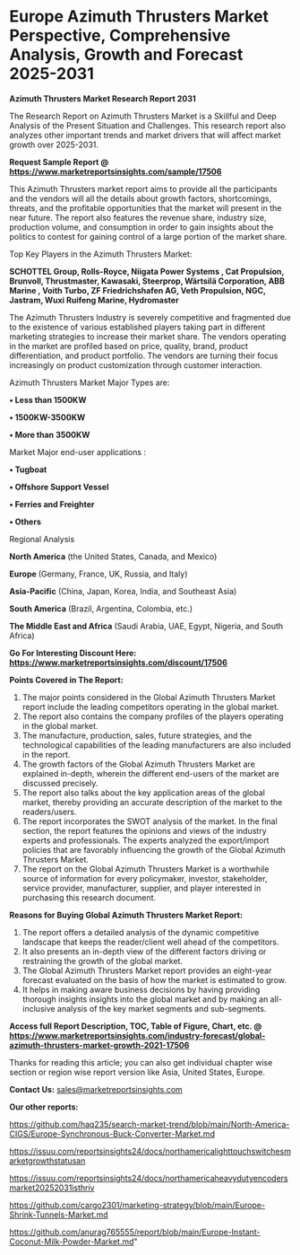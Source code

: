 # Europe Azimuth Thrusters Market Perspective, Comprehensive Analysis, Growth and Forecast 2025-2031

<strong>Azimuth Thrusters Market Research Report 2031</strong>

The Research Report on Azimuth Thrusters Market is a Skillful and Deep Analysis of the Present Situation and Challenges. This research report also analyzes other important trends and market drivers that will affect market growth over 2025-2031.

<strong>Request Sample Report @ <a href=https://www.marketreportsinsights.com/sample/17506>https://www.marketreportsinsights.com/sample/17506</a></strong>

This Azimuth Thrusters market report aims to provide all the participants and the vendors will all the details about growth factors, shortcomings, threats, and the profitable opportunities that the market will present in the near future. The report also features the revenue share, industry size, production volume, and consumption in order to gain insights about the politics to contest for gaining control of a large portion of the market share.

Top Key Players in the Azimuth Thrusters Market:

<strong>SCHOTTEL Group, Rolls-Royce, Niigata Power Systems , Cat Propulsion, Brunvoll, Thrustmaster, Kawasaki, Steerprop, Wärtsilä Corporation, ABB Marine , Voith Turbo, ZF Friedrichshafen AG, Veth Propulsion, NGC, Jastram, Wuxi Ruifeng Marine, Hydromaster</strong>

The Azimuth Thrusters Industry is severely competitive and fragmented due to the existence of various established players taking part in different marketing strategies to increase their market share. The vendors operating in the market are profiled based on price, quality, brand, product differentiation, and product portfolio. The vendors are turning their focus increasingly on product customization through customer interaction.

Azimuth Thrusters Market Major Types are:

<strong>• Less than 1500KW

• 1500KW-3500KW

• More than 3500KW</strong>

Market Major end-user applications :

<strong>• Tugboat

• Offshore Support Vessel

• Ferries and Freighter

• Others</strong>

Regional Analysis

</u><strong><b>North America</b></strong> (the United States, Canada, and Mexico)

<strong><b>Europe </b></strong>(Germany, France, UK, Russia, and Italy)

<strong><b>Asia-Pacific</b></strong> (China, Japan, Korea, India, and Southeast Asia)

<strong><b>South America</b></strong> (Brazil, Argentina, Colombia, etc.)

<strong><b>The Middle East and Africa</b></strong> (Saudi Arabia, UAE, Egypt, Nigeria, and South Africa)

<strong>Go For Interesting Discount Here: <a href=https://www.marketreportsinsights.com/discount/17506>https://www.marketreportsinsights.com/discount/17506</a></strong>

<strong>Points Covered in The Report:</strong>
<ol>
  <li>The major points considered in the Global Azimuth Thrusters Market report include the leading competitors operating in the global market.</li>
  <li>The report also contains the company profiles of the players operating in the global market.</li>
  <li>The manufacture, production, sales, future strategies, and the technological capabilities of the leading manufacturers are also included in the report.</li>
  <li>The growth factors of the Global Azimuth Thrusters Market are explained in-depth, wherein the different end-users of the market are discussed precisely.</li>
  <li>The report also talks about the key application areas of the global market, thereby providing an accurate description of the market to the readers/users.</li>
  <li>The report incorporates the SWOT analysis of the market. In the final section, the report features the opinions and views of the industry experts and professionals. The experts analyzed the export/import policies that are favorably influencing the growth of the Global Azimuth Thrusters Market.</li>
  <li>The report on the Global Azimuth Thrusters Market is a worthwhile source of information for every policymaker, investor, stakeholder, service provider, manufacturer, supplier, and player interested in purchasing this research document.</li>
</ol>
<strong>Reasons for Buying Global Azimuth Thrusters Market Report:</strong>

<ol>
  <li>The report offers a detailed analysis of the dynamic competitive landscape that keeps the reader/client well ahead of the competitors.</li>
  <li>It also presents an in-depth view of the different factors driving or restraining the growth of the global market.</li>
  <li>The Global Azimuth Thrusters Market report provides an eight-year forecast evaluated on the basis of how the market is estimated to grow.</li>
  <li>It helps in making aware business decisions by having providing thorough insights insights into the global market and by making an all-inclusive analysis of the key market segments and sub-segments.</li>
</ol>
<strong>Access full Report Description, TOC, Table of Figure, Chart, etc. @ <a href=https://www.marketreportsinsights.com/industry-forecast/global-azimuth-thrusters-market-growth-2021-17506>https://www.marketreportsinsights.com/industry-forecast/global-azimuth-thrusters-market-growth-2021-17506</a></strong>


Thanks for reading this article; you can also get individual chapter wise section or region wise report version like Asia, United States, Europe.

<strong>Contact Us:</strong>
sales@marketreportsinsights.com

<strong>Our other reports:</strong>

<a href=https://github.com/haq235/search-market-trend/blob/main/North-America-CIGS/Europe-Synchronous-Buck-Converter-Market.md>https://github.com/haq235/search-market-trend/blob/main/North-America-CIGS/Europe-Synchronous-Buck-Converter-Market.md</a>

<a href=https://issuu.com/reportsinsights24/docs/northamericalighttouchswitchesmarketgrowthstatusan>https://issuu.com/reportsinsights24/docs/northamericalighttouchswitchesmarketgrowthstatusan</a>

<a href=https://issuu.com/reportsinsights24/docs/northamericaheavydutyencodersmarket20252031isthriv>https://issuu.com/reportsinsights24/docs/northamericaheavydutyencodersmarket20252031isthriv</a>

<a href=https://github.com/cargo2301/marketing-strategy/blob/main/Europe-Shrink-Tunnels-Market.md>https://github.com/cargo2301/marketing-strategy/blob/main/Europe-Shrink-Tunnels-Market.md</a>

<a href=https://github.com/anurag765555/report/blob/main/Europe-Instant-Coconut-Milk-Powder-Market.md>https://github.com/anurag765555/report/blob/main/Europe-Instant-Coconut-Milk-Powder-Market.md</a>"
